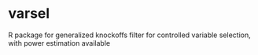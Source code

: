 # varsel
R package for generalized knockoffs filter for controlled variable selection, with power estimation available
